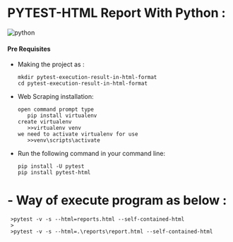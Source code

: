 # PYTEST-HTML Report With Python :

![python](https://img.shields.io/badge/Made%20with-Python-1f425f.svg)

#### Pre Requisites

  - Making the project as :
    ```
    mkdir pytest-execution-result-in-html-format
	cd pytest-execution-result-in-html-format
    ```
  - Web Scraping installation:
     ```
     open command prompt type 
        pip install virtualenv
     create virtualenv
    	>>virtualenv venv
     we need to activate virtualenv for use
    	>>venv\scripts\activate
    ```
  - Run the following command in your command line:
    ```
    pip install -U pytest
    pip install pytest-html
    ```
  # - Way of execute program as below :
     >pytest -v -s --html=reports.html --self-contained-html
     >
     >pytest -v -s --html=.\reports\report.html --self-contained-html
